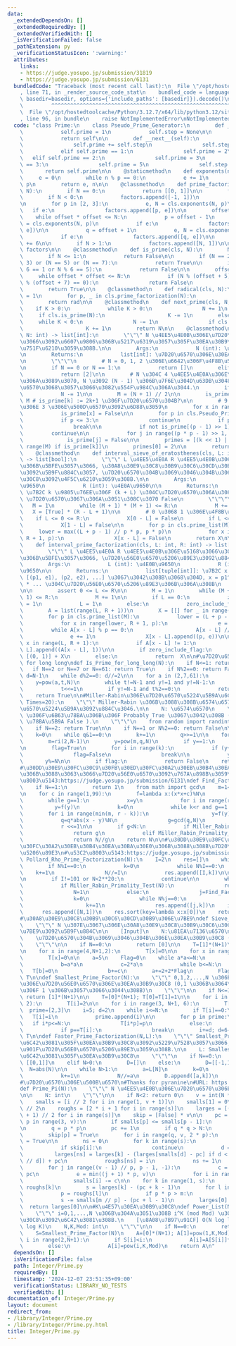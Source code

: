 ```yaml
---
data:
  _extendedDependsOn: []
  _extendedRequiredBy: []
  _extendedVerifiedWith: []
  _isVerificationFailed: false
  _pathExtension: py
  _verificationStatusIcon: ':warning:'
  attributes:
    links:
    - https://judge.yosupo.jp/submission/31819
    - https://judge.yosupo.jp/submission/6131
  bundledCode: "Traceback (most recent call last):\n  File \"/opt/hostedtoolcache/Python/3.12.7/x64/lib/python3.12/site-packages/onlinejudge_verify/documentation/build.py\"\
    , line 71, in _render_source_code_stat\n    bundled_code = language.bundle(stat.path,\
    \ basedir=basedir, options={'include_paths': [basedir]}).decode()\n          \
    \         ^^^^^^^^^^^^^^^^^^^^^^^^^^^^^^^^^^^^^^^^^^^^^^^^^^^^^^^^^^^^^^^^^^^^^^^^^^^^^^^^^\n\
    \  File \"/opt/hostedtoolcache/Python/3.12.7/x64/lib/python3.12/site-packages/onlinejudge_verify/languages/python.py\"\
    , line 96, in bundle\n    raise NotImplementedError\nNotImplementedError\n"
  code: "class Prime:\n    class Pseudo_Prime_Generator:\n        def __init__(self):\n\
    \            self.prime = 1\n            self.step = None\n\n        def __iter__(self):\n\
    \            return self\n\n        def __next__(self):\n            if self.step:\n\
    \                self.prime += self.step\n                self.step = 6 - self.step\n\
    \            elif self.prime == 1:\n                self.prime = 2\n         \
    \   elif self.prime == 2:\n                self.prime = 3\n            elif self.prime\
    \ == 3:\n                self.prime = 5\n                self.step = 2\n     \
    \       return self.prime\n\n    @staticmethod\n    def exponents(n, p):\n   \
    \     e = 0\n        while n % p == 0:\n            e += 1\n            n //=\
    \ p\n        return e, n\n\n    @classmethod\n    def prime_factorization(cls,\
    \ N):\n        if N == 0:\n            return [[0, 1]]\n\n        factors = []\n\
    \        if N < 0:\n            factors.append([-1, 1])\n            N = abs(N)\n\
    \n        for p in [2, 3]:\n            e, N = cls.exponents(N, p)\n         \
    \   if e:\n                factors.append([p, e])\n\n        offset = 6\n    \
    \    while offset * offset <= N:\n            p = offset - 1\n            e, N\
    \ = cls.exponents(N, p)\n            if e:\n                factors.append([p,\
    \ e])\n\n            q = offset + 1\n            e, N = cls.exponents(N, q)\n\
    \            if e:\n                factors.append([q, e])\n\n            offset\
    \ += 6\n\n        if N > 1:\n            factors.append([N, 1])\n\n        return\
    \ factors\n\n    @classmethod\n    def is_prime(cls, N):\n        N = abs(N)\n\
    \        if N <= 1:\n            return False\n\n        if (N == 2) or (N ==\
    \ 3) or (N == 5) or (N == 7):\n            return True\n\n        if not (N %\
    \ 6 == 1 or N % 6 == 5):\n            return False\n\n        offset = 0\n   \
    \     while offset * offset <= N:\n            if (N % (offset + 5) == 0) or (N\
    \ % (offset + 7) == 0):\n                return False\n            offset += 6\n\
    \        return True\n\n    @classmethod\n    def radical(cls, N):\n        rad\
    \ = 1\n        for p, _ in cls.prime_factorization(N):\n            rad *= p\n\
    \        return rad\n\n    @classmethod\n    def next_prime(cls, N, K):\n    \
    \    if K > 0:\n            while K > 0:\n                N += 1\n           \
    \     if cls.is_prime(N):\n                    K -= 1\n        else:\n       \
    \     while K < 0:\n                N -= 1\n                if cls.is_prime(N):\n\
    \                    K += 1\n        return N\n\n    @classmethod\n    def prime_list(cls,\
    \ N: int) -> list[int]:\n        \"\"\" N \u4EE5\u4E0B\u306E\u7D20\u6570\u5168\
    \u3066\u3092\u6607\u9806\u306B\u5217\u6319\u3057\u305F\u30EA\u30B9\u30C8\u3092\
    \u751F\u6210\u3059\u308B.\n\n        Args:\n            N (int): \u4E0A\u9650\n\
    \n        Returns:\n            list[int]: \u7D20\u6570\u306E\u30EA\u30B9\u30C8\
    \n        \"\"\"\n        # N = 0, 1, 2 \u306E\u6642\u306F\u4F8B\u5916\u51E6\u7406\
    \n        if N == 0 or N == 1:\n            return []\n        elif N == 2:\n\
    \            return [2]\n\n        # N \u304C 4 \u4EE5\u4E0A\u306E\u5076\u6570\
    \u306A\u3089\u3070, N \u3092 (N - 1) \u306B\u7F6E\u304D\u63DB\u3048, N \u3092\u5947\
    \u6570\u3068\u3057\u3066\u3082\u554F\u984C\u306A\u3044.\n        if N % 2 == 0:\n\
    \            N -= 1\n\n        M = (N + 1) // 2\n\n        is_prime = [True] *\
    \ M # is_prime[k] := 2k+1 \u306F\u7D20\u6570\u304B?\n\n        # 9 \u4EE5\u4E0A\
    \u306E 3 \u306E\u500D\u6570\u3092\u6D88\u3059\n        for x in range(4, M, 3):\n\
    \            is_prime[x] = False\n\n        for p in cls.Pseudo_Prime_Generator():\n\
    \            if p <= 3:\n                continue\n            if p * p > N:\n\
    \                break\n\n            if not is_prime[(p - 1) >> 1]:\n       \
    \         continue\n\n            for j in range((p * p - 1) >> 1, M, p):\n  \
    \              is_prime[j] = False\n\n        primes = [(k << 1) | 1 for k in\
    \ range(M) if is_prime[k]]\n        primes[0] = 2\n\n        return primes\n\n\
    \    @classmethod\n    def interval_sieve_of_eratosthenes(cls, L: int, R: int)\
    \ -> list[bool]:\n        \"\"\" L \u4EE5\u4E0A R \u4EE5\u4E0B\u306E\u6574\u6570\
    \u306B\u5BFE\u3057\u3066, \u30A8\u30E9\u30C8\u30B9\u30C6\u30CD\u30B9\u306E\u7BE9\
    \u3092\u5B9F\u884C\u3057, \u7D20\u6570\u304B\u3069\u3046\u304B\u306E\u30EA\u30B9\
    \u30C8\u3092\u4F5C\u6210\u3059\u308B.\n\n        Args:\n            L (int): \u4E0B\
    \u9650\n            R (int): \u4E0A\u9650\n\n        Returns:\n            list[bool]:\
    \ \u7B2C k \u9805\u76EE\u306F (k + L) \u304C\u7D20\u6570\u306A\u3089\u3070 True,\
    \ \u7D20\u6570\u3067\u306A\u3051\u308C\u3070 False\n        \"\"\"\n\n\n     \
    \   M = 1\n        while (M + 1) * (M + 1) <= R:\n            M += 1\n\n     \
    \   X = [True] * (R - L + 1)\n\n        # 0 \u3068 1 \u306E\u4F8B\u5916\n    \
    \    if L <= 0 <= R:\n            X[0 - L] = False\n        if L <= 1 <= R:\n\
    \            X[1 - L] = False\n\n        for p in cls.prime_list(M):\n       \
    \     lower = max((L + p - 1) // p * p, p * p)\n            for x in range(lower,\
    \ R + 1, p):\n                X[x - L] = False\n        return X\n\n    @classmethod\n\
    \    def interval_prime_factorization(cls, L: int, R: int) -> list[tuple[int]]:\n\
    \        \"\"\" L \u4EE5\u4E0A R \u4EE5\u4E0B\u306E\u5168\u3066\u306E\u6574\u6570\
    \u306B\u5BFE\u3057\u3066, \u7D20\u56E0\u6570\u5206\u89E3\u3092\u884C\u3046.\n\n\
    \        Args:\n            L (int): \u4E0B\u9650\n            R (int): \u4E0A\
    \u9650\n\n        Returns:\n            list[tuple[int]]: \u7B2C x \u9805\u304C\
    \ [(p1, e1), (p2, e2), ...] \u3067\u3042\u308B\u3068\u304D, x = p1^e1 * p2^e2\
    \ * ... \u304C\u7D20\u56E0\u6570\u5206\u89E3\u306B\u306A\u308B\n        \"\"\"\
    \n\n        assert 0 <= L <= R\n\n        M = 1\n        while (M + 1) * (M +\
    \ 1) <= R:\n            M += 1\n\n        if L == 0:\n            zero_include_flag\
    \ = 1\n            L = 1\n        else:\n            zero_include_flag = 0\n\n\
    \        A = list(range(L, R + 1))\n        X = [[] for _ in range(R-L+1)]\n\n\
    \        for p in cls.prime_list(M):\n            lower = (L + p - 1) // p * p\n\
    \            for x in range(lower, R + 1, p):\n                e = 0\n       \
    \         while A[x - L] % p == 0:\n                    A[x - L] //= p\n     \
    \               e += 1\n                X[x - L].append((p, e))\n\n        for\
    \ x in range(L, R + 1):\n            if A[x - L] != 1:\n                X[x -\
    \ L].append((A[x - L], 1))\n\n        if zero_include_flag:\n            return\
    \ [(0, 1)] + X\n        else:\n            return  X\n\n#\u7D20\u6570\u5224\u5B9A\
    \ for long long\ndef Is_Prime_for_long_long(N):\n    if N<=1: return False\n \
    \   if N==2 or N==7 or N==61: return True\n    if N%2==0: return False\n\n   \
    \ d=N-1\n    while d%2==0: d//=2\n\n    for a in (2,7,61):\n        t=d\n    \
    \    y=pow(a,t,N)\n        while t!=N-1 and y!=1 and y!=N-1:\n            y=(y*y)%N\n\
    \            t<<=1\n        if y!=N-1 and t%2==0:\n            return False\n\
    \    return True\n\n#Miller-Rabin\u306E\u7D20\u6570\u5224\u5B9A\u6CD5\ndef Miller_Rabin_Primality_Test(N,\
    \ Times=20):\n    \"\"\" Miller-Rabin \u306B\u3088\u308B\u6574\u6570 N \u306E\u7D20\
    \u6570\u5224\u5B9A\u3092\u884C\u3046.\n\n    N: \u6574\u6570\n    \u203B True\
    \ \u306F\u6B63\u78BA\u306B\u306F Probably True \u3067\u3042\u308B ( False \u306F\
    \ \u78BA\u5B9A False ).\n    \"\"\"\n    from random import randint as ri\n\n\
    \    if N==2: return True\n\n    if N==1 or N%2==0: return False\n\n    q=N-1\n\
    \    k=0\n    while q&1==0:\n        k+=1\n        q>>=1\n\n    for _ in range(Times):\n\
    \        m=ri(2,N-1)\n        y=pow(m,q,N)\n        if y==1:\n            continue\n\
    \n        flag=True\n        for i in range(k):\n            if (y+1)%N==0:\n\
    \                flag=False\n                break\n\n            y*=y\n     \
    \       y%=N\n\n        if flag:\n            return False\n    return True\n\n\
    #\u30DD\u30E9\u30FC\u30C9\u30FB\u30ED\u30FC\u30A2\u30EB\u30B4\u30EA\u30BA\u30E0\
    \u306B\u3088\u3063\u3066\u7D20\u56E0\u6570\u3092\u767A\u898B\u3059\u308B\n#\u53C2\
    \u8003\u5143:https://judge.yosupo.jp/submission/6131\ndef Find_Factor_Rho(N):\n\
    \    if N==1:\n        return 1\n    from math import gcd\n    m=1<<(N.bit_length()//8+1)\n\
    \n    for c in range(1,99):\n        f=lambda x:(x*x+c)%N\n        y,r,q,g=2,1,1,1\n\
    \        while g==1:\n            x=y\n            for i in range(r):\n      \
    \          y=f(y)\n            k=0\n            while k<r and g==1:\n        \
    \        for i in range(min(m, r - k)):\n                    y=f(y)\n        \
    \            q=q*abs(x - y)%N\n                g=gcd(q,N)\n                k+=m\n\
    \            r <<=1\n\n        if g<N:\n            if Miller_Rabin_Primality_Test(g):\n\
    \                return g\n            elif Miller_Rabin_Primality_Test(N//g):\n\
    \                return N//g\n    return N\n\n#\u30DD\u30E9\u30FC\u30C9\u30FB\u30ED\
    \u30FC\u30A2\u30EB\u30B4\u30EA\u30BA\u30E0\u306B\u3088\u308B\u7D20\u56E0\u6570\
    \u5206\u89E3\n#\u53C2\u8003\u5143:https://judge.yosupo.jp/submission/6131\ndef\
    \ Pollard_Rho_Prime_Factorization(N):\n    I=2\n    res=[]\n    while I*I<=N:\n\
    \        if N%I==0:\n            k=0\n            while N%I==0:\n            \
    \    k+=1\n                N//=I\n            res.append([I,k])\n\n        I+=1+(I%2)\n\
    \n        if I!=101 or N<2**20:\n            continue\n\n        while N>1:\n\
    \            if Miller_Rabin_Primality_Test(N):\n                res.append([N,1])\n\
    \                N=1\n            else:\n                j=Find_Factor_Rho(N)\n\
    \                k=0\n                while N%j==0:\n                    N//=j\n\
    \                    k+=1\n                res.append([j,k])\n    if N>1:\n  \
    \      res.append([N,1])\n    res.sort(key=lambda x:x[0])\n    return res\n\n\
    #\u30A8\u30E9\u30C8\u30B9\u30C6\u30CD\u30B9\u306E\u7BE9\ndef Sieve_of_Eratosthenes(N):\n\
    \    \"\"\" N \u307E\u3067\u306E\u30A8\u30E9\u30C8\u30B9\u30C6\u30CD\u30B9\u306E\
    \u7BE9\u3092\u5B9F\u884C\n\n    [Input]\n    N:\u81EA\u7136\u6570\n\n    [Output]\n\
    \    \u7D20\u6570\u304B\u3069\u3046\u304B\u306E\u30EA\u30B9\u30C8 ([0,0,1,1,0,1,...])\n\
    \    \"\"\"\n\n    if N==0:\n        return [0]\n\n    T=[1]*(N+1)\n    T[0]=T[1]=0\n\
    \n    for x in range(4,N+1,2):\n        T[x]=0\n\n    for x in range(9,N+1,3):\n\
    \        T[x]=0\n\n    a=5\n    Flag=0\n    while a*a<=N:\n        if T[a]:\n\
    \            b=a*a\n            c=2*a\n            while b<=N:\n             \
    \   T[b]=0\n                b+=c\n        a+=2+2*Flag\n        Flag^=1\n    return\
    \ T\n\ndef Smallest_Prime_Factor(N):\n    \"\"\" 0,1,2,...,N \u306E\u6700\u5C0F\
    \u306E\u7D20\u56E0\u6570\u306E\u30EA\u30B9\u30C8 (0,1 \u306B\u3064\u3044\u3066\
    \u306F 1 \u306B\u3057\u3066\u3044\u308B)\n    \"\"\"\n\n    if N<=1:\n       \
    \ return [1]*(N+1)\n\n    T=[0]*(N+1); T[0]=T[1]=1\n\n    for i in range(2, N+1,\
    \ 2):\n        T[i]=2\n\n    for i in range(3, N+1, 6):\n        T[i]=3\n\n  \
    \  prime=[2,3]\n    i=5; d=2\n    while i<=N:\n        if T[i]==0:\n         \
    \   T[i]=i\n            prime.append(i)\n\n        for p in prime:\n         \
    \   if i*p<=N:\n                T[i*p]=p\n            else:\n                break\n\
    \            if p==T[i]:\n                break\n        i+=d; d=6-d\n    return\
    \ T\n\ndef Faster_Prime_Factorization(N,L):\n    \"\"\" Smallest_Prime_Factors(N)\u3067\
    \u6C42\u3081\u305F\u30EA\u30B9\u30C8\u3092\u5229\u7528\u3057\u3066, N \u3092\u9AD8\
    \u901F\u7D20\u56E0\u6570\u5206\u89E3\u3059\u308B.\n\n    L: Smallest_Prime_Factors(N)\u3067\
    \u6C42\u3081\u305F\u30EA\u30B9\u30C8\n    \"\"\"\n    if N==0:\n        return\
    \ [[0,1]]\n    elif N>0:\n        D=[]\n    else:\n        D=[[-1,1]]\n      \
    \  N=abs(N)\n\n    while N>1:\n        a=L[N]\n        k=0\n        while L[N]==a:\n\
    \            k+=1\n            N//=a\n        D.append([a,k])\n    return D\n\n\
    #\u7D20\u6570\u306E\u500B\u6570\n#Thanks for pyranine\n#URL: https://judge.yosupo.jp/submission/31819\n\
    def Prime_Pi(N):\n    \"\"\" N \u4EE5\u4E0B\u306E\u7D20\u6570\u306E\u500B\u6570\
    \n\n    N: int\n    \"\"\"\n\n    if N<2: return 0\n    v = int(N ** 0.5) + 1\n\
    \    smalls = [i // 2 for i in range(1, v + 1)]\n    smalls[1] = 0\n    s = v\
    \ // 2\n    roughs = [2 * i + 1 for i in range(s)]\n    larges = [(N // roughs[i]\
    \ + 1) // 2 for i in range(s)]\n    skip = [False] * v\n\n    pc = 0\n    for\
    \ p in range(3, v):\n        if smalls[p] <= smalls[p - 1]:\n            continue\n\
    \n        q = p * p\n        pc += 1\n        if q * q > N:\n            break\n\
    \        skip[p] = True\n        for i in range(q, v, 2 * p):\n            skip[i]\
    \ = True\n\n        ns = 0\n        for k in range(s):\n            i = roughs[k]\n\
    \            if skip[i]:\n                continue\n            d = i * p\n  \
    \          larges[ns] = larges[k] - (larges[smalls[d] - pc] if d < v else smalls[N\
    \ // d]) + pc\n            roughs[ns] = i\n            ns += 1\n        s = ns\n\
    \        for j in range((v - 1) // p, p - 1, -1):\n            c = smalls[j] -\
    \ pc\n            e = min((j + 1) * p, v)\n            for i in range(j * p, e):\n\
    \                smalls[i] -= c\n\n    for k in range(1, s):\n        m = N //\
    \ roughs[k]\n        s = larges[k] - (pc + k - 1)\n        for l in range(1, k):\n\
    \            p = roughs[l]\n            if p * p > m:\n                break\n\
    \            s -= smalls[m // p] - (pc + l - 1)\n        larges[0] -= s\n\n  \
    \  return larges[0]\n\n#K\u4E57\u30EA\u30B9\u30C8\ndef Power_List(N,K,Mod):\n\
    \    \"\"\" i=0,1,...,N \u306B\u304A\u3051\u308B i^K (mod Mod) \u306E\u30EA\u30B9\
    \u30C8\u3092\u6C42\u3081\u308B.\n    [\u8A08\u7B97\u91CF] O(N log log N+pi(N)\
    \ log K)\n    N,K,Mod: int\n    \"\"\"\n\n    if N==0:\n        return [0]\n\n\
    \    S=Smallest_Prime_Factor(N)\n    A=[0]*(N+1); A[1]=pow(1,K,Mod)\n\n    for\
    \ i in range(2,N+1):\n        if S[i]<i:\n            A[i]=A[S[i]]*A[i//S[i]]%Mod\n\
    \        else:\n            A[i]=pow(i,K,Mod)\n    return A\n"
  dependsOn: []
  isVerificationFile: false
  path: Integer/Prime.py
  requiredBy: []
  timestamp: '2024-12-07 23:51:35+09:00'
  verificationStatus: LIBRARY_NO_TESTS
  verifiedWith: []
documentation_of: Integer/Prime.py
layout: document
redirect_from:
- /library/Integer/Prime.py
- /library/Integer/Prime.py.html
title: Integer/Prime.py
---
```

